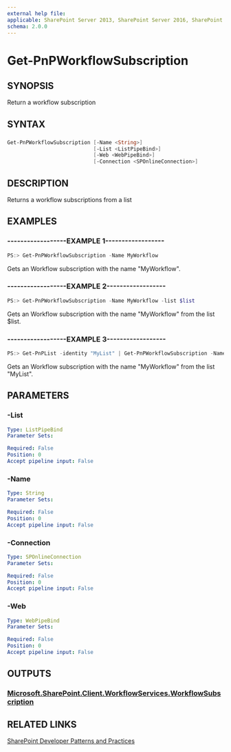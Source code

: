 ```yaml
---
external help file:
applicable: SharePoint Server 2013, SharePoint Server 2016, SharePoint Online
schema: 2.0.0
---
```

# Get-PnPWorkflowSubscription

## SYNOPSIS
Return a workflow subscription

## SYNTAX 

### 
```powershell
Get-PnPWorkflowSubscription [-Name <String>]
                            [-List <ListPipeBind>]
                            [-Web <WebPipeBind>]
                            [-Connection <SPOnlineConnection>]
```

## DESCRIPTION
Returns a workflow subscriptions from a list

## EXAMPLES

### ------------------EXAMPLE 1------------------
```powershell
PS:> Get-PnPWorkflowSubscription -Name MyWorkflow
```

Gets an Workflow subscription with the name "MyWorkflow".

### ------------------EXAMPLE 2------------------
```powershell
PS:> Get-PnPWorkflowSubscription -Name MyWorkflow -list $list
```

Gets an Workflow subscription with the name "MyWorkflow" from the list $list.

### ------------------EXAMPLE 3------------------
```powershell
PS:> Get-PnPList -identity "MyList" | Get-PnPWorkflowSubscription -Name MyWorkflow
```

Gets an Workflow subscription with the name "MyWorkflow" from the list "MyList".

## PARAMETERS

### -List


```yaml
Type: ListPipeBind
Parameter Sets: 

Required: False
Position: 0
Accept pipeline input: False
```

### -Name


```yaml
Type: String
Parameter Sets: 

Required: False
Position: 0
Accept pipeline input: False
```

### -Connection


```yaml
Type: SPOnlineConnection
Parameter Sets: 

Required: False
Position: 0
Accept pipeline input: False
```

### -Web


```yaml
Type: WebPipeBind
Parameter Sets: 

Required: False
Position: 0
Accept pipeline input: False
```

## OUTPUTS

### [Microsoft.SharePoint.Client.WorkflowServices.WorkflowSubscription](https://msdn.microsoft.com/en-us/library/microsoft.sharepoint.client.workflowservices.workflowsubscription.aspx)

## RELATED LINKS

[SharePoint Developer Patterns and Practices](http://aka.ms/sppnp)